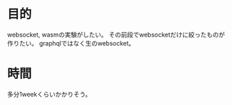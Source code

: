 # 目的

websocket, wasmの実験がしたい。
その前段でwebsocketだけに絞ったものが作りたい。
graphqlではなく生のwebsocket。

# 時間

多分1weekくらいかかりそう。

